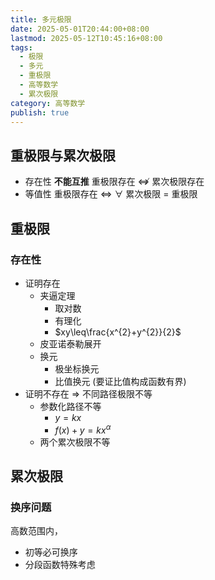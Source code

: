 ```yaml
---
title: 多元极限
date: 2025-05-01T20:44:00+08:00
lastmod: 2025-05-12T10:45:16+08:00
tags:
  - 极限
  - 多元
  - 重极限
  - 高等数学
  - 累次极限
category: 高等数学
publish: true
---
```


## 重极限与累次极限

- 存在性
	**不能互推**
	重极限存在 $\nLeftrightarrow$ 累次极限存在
- 等值性
	重极限存在 $\Leftrightarrow$ $\forall$ 累次极限 $=$ 重极限 

## 重极限

### 存在性

- 证明存在
	- 夹逼定理
		- 取对数
		- 有理化
		- $xy\leq\frac{x^{2}+y^{2}}{2}$
	- 皮亚诺泰勒展开
	- 换元
		- 极坐标换元
		- 比值换元 (要证比值构成函数有界)
- 证明不存在 $\Rightarrow$ 不同路径极限不等
	- 参数化路径不等
		- $y=kx$
		- $f(x)+y=kx^{\alpha}$
	- 两个累次极限不等

## 累次极限

### 换序问题

高数范围内，
- 初等必可换序
- 分段函数特殊考虑

